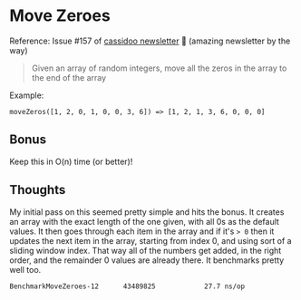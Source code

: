 # Move Zeroes

Reference: Issue #157 of [cassidoo newsletter](https://cassidoo.co/newsletter/) 🎉 (amazing newsletter by the way)

> Given an array of random integers, move all the zeros in the array to the end of the array

Example:

```console
moveZeros([1, 2, 0, 1, 0, 0, 3, 6]) => [1, 2, 1, 3, 6, 0, 0, 0]
```

## Bonus

Keep this in O(n) time (or better)!

## Thoughts

My initial pass on this seemed pretty simple and hits the bonus. It creates an array with the exact length of the one given, with all 0s as the default values. It then goes through each item in the array and if it's `> 0` then it updates the next item in the array, starting from index 0, and using sort of a sliding window index. That way all of the numbers get added, in the right order, and the remainder 0 values are already there. It benchmarks pretty well too.

```console
BenchmarkMoveZeroes-12    	43489825	        27.7 ns/op
```